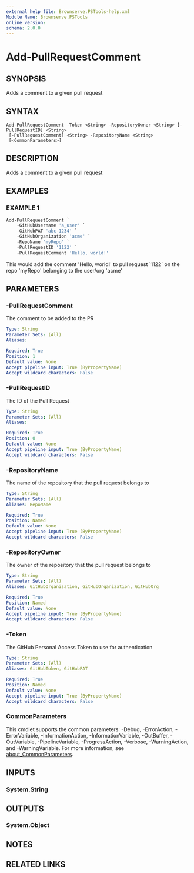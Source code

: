 ```yaml
---
external help file: Brownserve.PSTools-help.xml
Module Name: Brownserve.PSTools
online version:
schema: 2.0.0
---
```


# Add-PullRequestComment

## SYNOPSIS

Adds a comment to a given pull request

## SYNTAX

```text
Add-PullRequestComment -Token <String> -RepositoryOwner <String> [-PullRequestID] <String>
 [-PullRequestComment] <String> -RepositoryName <String>
 [<CommonParameters>]
```

## DESCRIPTION

Adds a comment to a given pull request

## EXAMPLES

### EXAMPLE 1

```powershell
Add-PullRequestComment `
    -GitHubUsername 'a_user' `
    -GitHubPAT 'abc-1234' `
    -GitHubOrganization 'acme' `
    -RepoName 'myRepo' `
    -PullRequestID '1122' `
    -PullRequestComment 'Hello, world!'
```

This would add the comment 'Hello, world!' to pull request \`1122\` on the repo 'myRepo' belonging to the user/org 'acme'

## PARAMETERS

### -PullRequestComment

The comment to be added to the PR

```yaml
Type: String
Parameter Sets: (All)
Aliases:

Required: True
Position: 1
Default value: None
Accept pipeline input: True (ByPropertyName)
Accept wildcard characters: False
```

### -PullRequestID

The ID of the Pull Request

```yaml
Type: String
Parameter Sets: (All)
Aliases:

Required: True
Position: 0
Default value: None
Accept pipeline input: True (ByPropertyName)
Accept wildcard characters: False
```

### -RepositoryName

The name of the repository that the pull request belongs to

```yaml
Type: String
Parameter Sets: (All)
Aliases: RepoName

Required: True
Position: Named
Default value: None
Accept pipeline input: True (ByPropertyName)
Accept wildcard characters: False
```

### -RepositoryOwner

The owner of the repository that the pull request belongs to

```yaml
Type: String
Parameter Sets: (All)
Aliases: GitHubOrganisation, GitHubOrganization, GitHubOrg

Required: True
Position: Named
Default value: None
Accept pipeline input: True (ByPropertyName)
Accept wildcard characters: False
```

### -Token

The GitHub Personal Access Token to use for authentication

```yaml
Type: String
Parameter Sets: (All)
Aliases: GitHubToken, GitHubPAT

Required: True
Position: Named
Default value: None
Accept pipeline input: True (ByPropertyName)
Accept wildcard characters: False
```

### CommonParameters

This cmdlet supports the common parameters: -Debug, -ErrorAction, -ErrorVariable, -InformationAction, -InformationVariable, -OutBuffer, -OutVariable, -PipelineVariable, -ProgressAction, -Verbose, -WarningAction, and -WarningVariable. For more information, see [about_CommonParameters](http://go.microsoft.com/fwlink/?LinkID=113216).

## INPUTS

### System.String

## OUTPUTS

### System.Object

## NOTES

## RELATED LINKS
